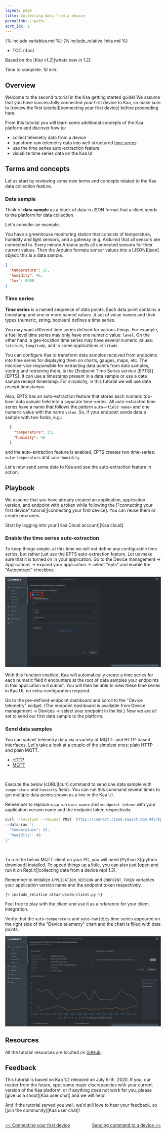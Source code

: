 ```yaml
---
layout: page
title: Collecting data from a device
permalink: /:path/
sort_idx: 1
---
```


{% include variables.md %}
{% include_relative links.md %}

* TOC
{:toc}

Based on the [*Kaa v1.2*][whats new in 1.2].

Time to complete: *10 min*.


<!-- TODO: add video link

<div align="center">
  <iframe width="640" height="385" src="https://www.youtube.com/" frameborder="0"
          allow="accelerometer; autoplay; encrypted-media; gyroscope; picture-in-picture" allowfullscreen></iframe>
</div> --->


## Overview

Welcome to the second tutorial in the Kaa getting started guide!
We assume that you have successfully connected your first device to Kaa, so make sure to [review the first tutorial][connecting your first device] before proceeding here.

From this tutorial you will learn some additional concepts of the Kaa platform and discover how to:

* collect telemetry data from a device
* transform raw telemetry data into well-structured [time series](https://en.wikipedia.org/wiki/Time_series)
* use the time series auto-extraction feature
* visualize time series data on the Kaa UI


## Terms and concepts

Let us start by reviewing some new terms and concepts related to the Kaa data collection feature.


### Data sample

Think of **data sample** as a block of data in JSON format that a client sends to the platform for data collection.

Let's consider an example.

You have a greenhouse monitoring station that consists of temperature, humidity and light sensors, and a gateway (e.g. Arduino) that all sensors are connected to.
Every minute Arduino polls all connected sensors for their current values.
Then the Arduino formats sensor values into a [JSON][json] object: this is a data sample.

```json
{
  "temperature": 25,
  "humidity": 46,
  "lux": 8600
}
```


### Time series

**Time series** is a named sequence of data points.
Each data point contains a timestamp and one or more named values.
A set of value names and their types (numeric, string, boolean) defines a time series.

You may want different time series defined for various things.
For example, a fuel level time series may only have one numeric value: `level`.
On the other hand, a geo-location time series may have several numeric values: `latitude`, `longitude`, and in some applications `altitude`.

You can configure Kaa to transform data samples received from endpoints into time series for displaying them on charts, gauges, maps, etc.
The microservice responsible for extracting data points from data samples, storing and retrieving them, is the [Endpoint Time Series service (EPTS)][EPTS].
It can use a timestamp present in a data sample or use a data sample receipt timestamp.
For simplicity, in this tutorial we will use data receipt timestamps.

Also, EPTS has an auto-extraction feature that stores each numeric top-level data sample field into a separate time-series.
All auto-extracted time series have a name that follows the pattern `auto~<field name>` and one numeric value with the name `value`.
So, if your endpoint sends data a sample with two fields, e.g.:

```json
  {
    "temperature": 23,
    "humidity": 48
  }
```

and the auto-extraction feature is enabled, EPTS creates two time-series: `auto~temperature` and `auto~humidity`. 

Let's now send some data to Kaa and see the auto-extraction feature in action.


## Playbook

We assume that you have already created an application, application version, and endpoint with a token while following the ["connecting your first device" tutorial][connecting your first device].
You can reuse them or create new ones.

Start by logging into your [Kaa Cloud account][Kaa cloud].


### Enable the time series auto-extraction

To keep things simple, at this time we will not define any configurable time series, but rather just use the EPTS auto-extraction feature.
Let us make sure that it is turned on in your application.
Go to the Device management -> Applications -> expand your application -> select "epts" and enable the "Autoextract" checkbox.

![Enable auto-extraction feature](attach/img/auto-extraction-feature.png)

With this function enabled, Kaa will automatically create a time series for each numeric field it encounters at the root of data samples your endpoints in this application will submit.
You will then be able to view these time series in Kaa UI, no extra configuration required.

Go to the pre-defined endpoint dashboard and scroll to the "Device telemetry" widget.
(The endpoint dashboard is available from Device management -> Devices -> select your endpoint in the list.)
Now we are all set to send our first data sample to the platform.


### Send data samples

You can submit telemetry data via a variety of MQTT- and HTTP-based interfaces.
Let's take a look at a couple of the simplest ones: plain HTTP and plain MQTT.

<ul class="nav nav-tabs">
  <li class="active"><a data-toggle="tab" href="#http-client">HTTP</a></li>
  <li><a data-toggle="tab" href="#mqtt-client">MQTT</a></li>
</ul>

<div class="tab-content"><div id="http-client" class="tab-pane fade in active" markdown="1"><br>

Execute the below [cURL][curl] command to send one data sample with `temperature` and `humidity` fields.
You can run this command several times to get multiple data points shown as a line in the Kaa UI.

Remember to replace `<app-version-name>` and `<endpoint-token>` with your application version name and the endpoint token respectively.

```bash
curl --location --request POST 'https://connect.cloud.kaaiot.com:443/kp1/<app-version-name>/dcx/<endpoint-token>/json' \
--data-raw '{
  "temperature": 23,
  "humidity": 48
}'
```

</div><div id="mqtt-client" class="tab-pane fade" markdown="1"><br>

To run the below MQTT client on your PC, you will need [Python 3][python download] installed.
To speed things up a little, you can also just [open and run it on Repl.it][collecting data from a device repl 1.3].

Remember to initialize `APPLICATION_VERSION` and `ENDPOINT_TOKEN` variables your application version name and the endpoint token respectively.

```python
{% include_relative attach/code/client.py %}
```

Feel free to play with the client and use it as a reference for your client integration.

</div></div>

Verify that the `auto~temperature` and `auto~humidity` time series appeared on the right side of the "Device telemetry" chart and the chart is filled with data points.

![Chart with time-series data](attach/img/chart-with-data.png)


## Resources

All the tutorial resources are located on [GitHub][code url].


## Feedback

This tutorial is based on Kaa 1.2 released on July 6-th, 2020.
If you, our reader from the future, spot some major discrepancies with your current version of the Kaa platform, or if anything does not work for you, please [give us a shout][Kaa user chat] and we will help!

And if the tutorial served you well, we'd still love to hear your feedback, so [join the community][Kaa user chat]!

<br/>
<div style="display: flex; justify-content: space-between;">
<div>
<a class="free_trial__button" href="{{connecting_your_first_device}}"><< Connecting your first device</a>
</div>
<div>
<a class="free_trial__button" href="{{sending_commands_to_device}}">Sending command to a device >></a>
</div>
</div>

[code url]:           https://github.com/kaaproject/kaa/tree/rel_1.3.0/doc/Tutorials/getting-started/collecting-data-from-a-device/attach/code
